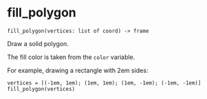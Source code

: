 # fill_polygon

    fill_polygon(vertices: list of coord) -> frame

Draw a solid polygon.

The fill color is taken from the `color` variable.

For example, drawing a rectangle with 2em sides:

    vertices = [(-1em, 1em); (1em, 1em); (1em, -1em); (-1em, -1em)]
    fill_polygon(vertices)

